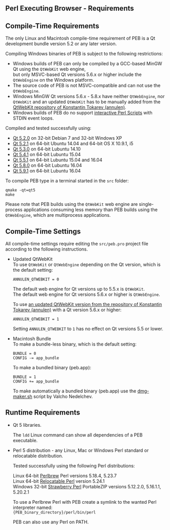 Perl Executing Browser - Requirements
--------------------------------------------------------------------------------

## Compile-Time Requirements
The only Linux and Macintosh compile-time requirement of PEB is a Qt development bundle version 5.2 or any later version.  

Compiling Windows binaries of PEB is subject to the following restrictions:  

* Windows builds of PEB can only be compiled by a GCC-based MinGW Qt using the ``QtWebKit`` web engine,  
  but only MSVC-based Qt versions 5.6.x or higher include the ``QtWebEngine`` on the Windows platform.
* The source code of PEB is not MSVC-compatible and can not use the ``QtWebEngine``.
* Windows MinGW Qt versions 5.6.x - 5.8.x have neither ``QtWebEngine``, nor ``QtWebKit`` and an updated ``QtWebKit`` has to be manually added from the [QtWebKit repository of Konstantin Tokarev (annulen)](https://github.com/annulen/webkit/releases).
* Windows builds of PEB do no support [interactive Perl Scripts](SETTINGS.md#interactive-perl-scripts) with STDIN event loops.

Compiled and tested successfully using:
* [Qt 5.2.0](http://download.qt.io/archive/qt/5.2/5.2.0/) on 32-bit Debian 7 and 32-bit Windows XP
* [Qt 5.2.1](http://download.qt.io/archive/qt/5.2/5.2.1/) on 64-bit Ubuntu 14.04 and 64-bit OS X 10.9.1, i5
* [Qt 5.3.0](http://download.qt.io/archive/qt/5.3/5.3.0/) on 64-bit Lubuntu 14.10
* [Qt 5.4.1](http://download.qt.io/archive/qt/5.4/5.4.1/) on 64-bit Lubuntu 15.04
* [Qt 5.5.1](http://download.qt.io/archive/qt/5.5/5.5.1/) on 64-bit Lubuntu 15.04 and 16.04
* [Qt 5.8.0](http://download.qt.io/archive/qt/5.8/5.8.0/) on 64-bit Lubuntu 16.04
* [Qt 5.9.1](http://download.qt.io/archive/qt/5.9/5.9.1/) on 64-bit Lubuntu 16.04

To compile PEB type in a terminal started in the ``src`` folder:

```
qmake -qt=qt5
make
```

Please note that PEB builds using the ``QtWebKit`` web engine are single-process applications consuming less memory than PEB builds using the ``QtWebEngine``, which are multiprocess applications.  

## Compile-Time Settings
All compile-time settings require editing the ``src/peb.pro`` project file according to the following instructions.  

* Updated QtWebKit  
  To use ``QtWebKit`` or ``QtWebEngine`` depending on the Qt version, which is the default setting:  

  ```QMake
  ANNULEN_QTWEBKIT = 0
  ```

  The default web engine for Qt versions up to 5.5.x is ``QtWebKit``.  
  The default web engine for Qt versions 5.6.x or higher is ``QtWebEngine``.

  To use [an updated QtWebKit version from the repository of Konstantin Tokarev (annulen)](https://github.com/annulen/webkit/releases) with a Qt version 5.6.x or higher:

  ```QMake
  ANNULEN_QTWEBKIT = 1
  ```

  Setting ``ANNULEN_QTWEBKIT`` to ``1`` has no effect on Qt versions 5.5 or lower.  

* Macintosh Bundle  
  To make a bundle-less binary, which is the default setting:  

  ```QMake
  BUNDLE = 0
  CONFIG -= app_bundle
  ```

  To make a bundled binary (peb.app):  

  ```QMake
  BUNDLE = 1
  CONFIG += app_bundle
  ```

  To make automatically a bundled binary (peb.app) use the [dmg-maker.sh](sdk/dmg-maker.sh) script by Valcho Nedelchev.

## Runtime Requirements
* Qt 5 libraries.  

  The ``ldd`` Linux command can show all dependencies of a PEB executable.  

* Perl 5 distribution - any Linux, Mac or Windows Perl standard or relocatable distribution.  

  Tested successfully using the following Perl distributions:  

  Linux 64-bit [Perlbrew](https://perlbrew.pl/) Perl versions 5.18.4, 5.23.7  
  Linux 64-bit [Relocatable Perl](https://github.com/skaji/relocatable-perl) version 5.24.1  
  Windows 32-bit [Strawberry Perl](http://strawberryperl.com/) PortableZIP versions 5.12.2.0, 5.16.1.1, 5.20.2.1  

  To use a Perlbrew Perl with PEB create a symlink to the wanted Perl interpreter named:  
  ``{PEB_binary_directory}/perl/bin/perl``  

  PEB can also use any Perl on PATH.
